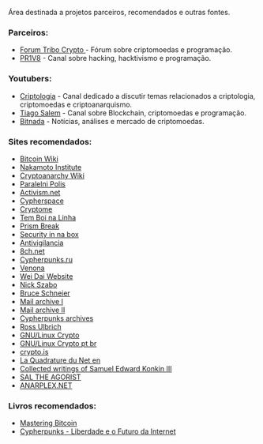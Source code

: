 Área destinada a projetos parceiros, recomendados e outras fontes.

### Parceiros:
- [Forum Tribo
Crypto ](https://tribocrypto.com/) - Fórum sobre criptomoedas e
programação. 
- [PR1V8](http://pr1v8.co.nf/) -  Canal sobre hacking,
hacktivismo e programação.

### Youtubers:

- [Criptologia](http://youtube.com/criptologia) -   Canal dedicado a
discutir temas relacionados a criptologia, criptomoedas e
criptoanarquismo. 
- [Tiago
Salem](https://www.youtube.com/channel/UC4H35F5f2c5cyR-pbZlt12Q) - Canal
sobre Blockchain, criptomoedas e programação.
- [Bitnada](https://www.youtube.com/user/xhellmanx) - Notícias, análises e
mercado de criptomoedas. 

### Sites recomendados:

- [Bitcoin Wiki](https://en.bitcoin.it)
- [Nakamoto Institute](https://nakamotoinstitute.org/literature/) 
- [Cryptoanarchy Wiki](https://cryptoanarchy.wiki/) 
- [Paralelni Polis](http://paralelnipolis.cz)
- [Activism.net](https://www.activism.net/)
- [Cypherspace](http://www.cypherspace.org/)
- [Cryptome](https://cryptome.org) 
- [Tem Boi na Linha](https://temboinalinha.org) 
- [Prism Break](https://prism-break.org/pt/) 
- [Security in na box](https://securityinabox.org/pt)
- [Antivigilancia](thttps://antivigilancia.org/pt/)
- [8ch.net](https://8ch.net/cyber/index.html)
- [Cypherpunks.ru](http://www.cypherpunks.ru/)
- [Venona](http://cypherpunks.venona.com) 
- [Wei Dai Website](http://weidai.com) 
- [Nick Szabo](http://www.fon.hum.uva.nl/rob/Courses/InformationInSpeech/CDROM/Literature/LOTwinterschool2006/szabo.best.vwh.net/)
- [Bruce Schneier](http://www.schneier.com) 
- [Mail archive I](https://www.mail-archive.com/cryptography@metzdowd.com/msg10152.html)
- [Mail archive II](http://www.metzdowd.com/pipermail/cryptography/2008-October/014810.html)
- [Cypherpunks archives](https://lists.cpunks.org/pipermail/cypherpunks/)
- [Ross Ulbrich](https://freeross.org/writings-from-ross/) 
- [GNU/Linux Crypto](https://sanctum.geek.nz/arabesque/series/gnu-linux-crypto/)
- [GNU/Linux Crypto pt br](https://cabaladada.org/2013/09/16/linux_cripto_intro/)
- [crypto.is](https://crypto.is/)
- [La Quadrature du Net en](https://www.laquadrature.net/en/)
- [Collected writings of Samuel Edward Konkin III](https://www.sek3.net/)
- [SAL THE AGORIST](https://www.saltheagorist.com/)
- [ANARPLEX.NET](https://anarplex.net/files/)

### Livros recomendados:

- [Mastering Bitcoin](https://bitcoinbook.info/wp-content/translations/pt_BR/book.pdf)
- [Cypherpunks - Liberdade e o Futuro da Internet](https://resistir.info/varios/assange_livro_port.pdf)
